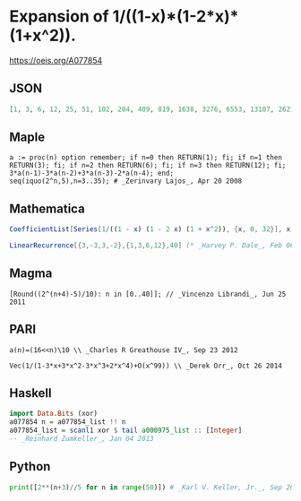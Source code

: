 # Expansion of 1/\(\(1\-x\)\*\(1\-2\*x\)\*\(1\+x^2\)\)\.
https://oeis.org/A077854
## JSON
```JSON
[1, 3, 6, 12, 25, 51, 102, 204, 409, 819, 1638, 3276, 6553, 13107, 26214, 52428, 104857, 209715, 419430, 838860, 1677721, 3355443, 6710886, 13421772, 26843545, 53687091, 107374182, 214748364, 429496729, 858993459, 1717986918, 3435973836, 6871947673]
```
## Maple
```Maple
a := proc(n) option remember; if n=0 then RETURN(1); fi; if n=1 then RETURN(3); fi; if n=2 then RETURN(6); fi; if n=3 then RETURN(12); fi; 3*a(n-1)-3*a(n-2)+3*a(n-3)-2*a(n-4); end;
seq(iquo(2^n,5),n=3..35); # _Zerinvary Lajos_, Apr 20 2008
```
## Mathematica
```Mathematica
CoefficientList[Series[1/((1 - x) (1 - 2 x) (1 + x^2)), {x, 0, 32}], x] (* _Michael De Vlieger_, Mar 29 2016 *)
```
```Mathematica
LinearRecurrence[{3,-3,3,-2},{1,3,6,12},40] (* _Harvey P. Dale_, Feb 06 2019 *)
```
## Magma
```Magma
[Round((2^(n+4)-5)/10): n in [0..40]]; // _Vincenzo Librandi_, Jun 25 2011
```
## PARI
```PARI
a(n)=(16<<n)\10 \\ _Charles R Greathouse IV_, Sep 23 2012
```
```PARI
Vec(1/(1-3*x+3*x^2-3*x^3+2*x^4)+O(x^99)) \\ _Derek Orr_, Oct 26 2014
```
## Haskell
```Haskell
import Data.Bits (xor)
a077854 n = a077854_list !! n
a077854_list = scanl1 xor $ tail a000975_list :: [Integer]
-- _Reinhard Zumkeller_, Jan 04 2013
```
## Python
```Python
print([2**(n+3)//5 for n in range(50)]) # _Karl V. Keller, Jr._, Sep 26 2021
```
